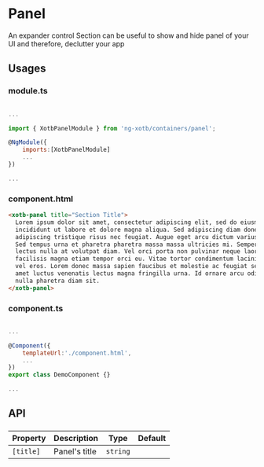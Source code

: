 # Panel

An expander control Section can be useful to show and hide panel of your UI and therefore, declutter your app


## Usages

### module.ts
```javascript

...

import { XotbPanelModule } from 'ng-xotb/containers/panel';

@NgModule({
    imports:[XotbPanelModule]
    ...
})

...
```

### component.html
```html
<xotb-panel title="Section Title">
  Lorem ipsum dolor sit amet, consectetur adipiscing elit, sed do eiusmod tempor
  incididunt ut labore et dolore magna aliqua. Sed adipiscing diam donec
  adipiscing tristique risus nec feugiat. Augue eget arcu dictum varius duis.
  Sed tempus urna et pharetra pharetra massa massa ultricies mi. Semper quis
  lectus nulla at volutpat diam. Vel orci porta non pulvinar neque laoreet. Amet
  facilisis magna etiam tempor orci eu. Vitae tortor condimentum lacinia quis
  vel eros. Lorem donec massa sapien faucibus et molestie ac feugiat sed. Sit
  amet luctus venenatis lectus magna fringilla urna. Id ornare arcu odio ut sem
  nulla pharetra diam sit.
</xotb-panel>
```

### component.ts
```javascript

...

@Component({
    templateUrl:'./component.html',
    ...
})
export class DemoComponent {}

...
```

## API
 
### <xotb-panel>

| Property | Description | Type | Default |
| --- | --- | --- | --- |
| `[title]` | Panel's title | `string` |  |


